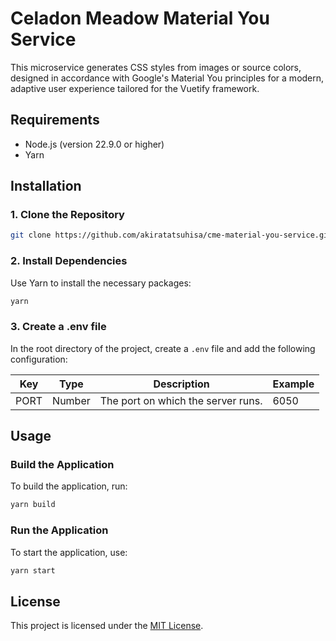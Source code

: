 # Celadon Meadow Material You Service

This microservice generates CSS styles from images or source colors, designed in accordance with Google's Material You principles for a modern, adaptive user experience tailored for the Vuetify framework.

## Requirements

- Node.js (version 22.9.0 or higher)
- Yarn

## Installation

### 1. **Clone the Repository**

```bash
git clone https://github.com/akiratatsuhisa/cme-material-you-service.git
```

### 2. **Install Dependencies**

Use Yarn to install the necessary packages:

```bash
yarn
```

### 3. **Create a .env file**

In the root directory of the project, create a `.env` file and add the following configuration:

| Key  | Type   | Description                        | Example |
| ---- | ------ | ---------------------------------- | ------- |
| PORT | Number | The port on which the server runs. | 6050    |

## Usage

### Build the Application

To build the application, run:

```bash
yarn build
```

### Run the Application

To start the application, use:

```bash
yarn start
```

## License

This project is licensed under the [MIT License](LICENSE).
